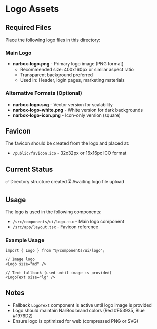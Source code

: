 # Logo Assets

## Required Files

Place the following logo files in this directory:

### Main Logo

- **narbox-logo.png** - Primary logo image (PNG format)
  - Recommended size: 400x160px or similar aspect ratio
  - Transparent background preferred
  - Used in: Header, login pages, marketing materials

### Alternative Formats (Optional)

- **narbox-logo.svg** - Vector version for scalability
- **narbox-logo-white.png** - White version for dark backgrounds
- **narbox-logo-icon.png** - Icon-only version (square)

## Favicon

The favicon should be created from the logo and placed at:

- `/public/favicon.ico` - 32x32px or 16x16px ICO format

## Current Status

✅ Directory structure created
⏳ Awaiting logo file upload

## Usage

The logo is used in the following components:

- `/src/components/ui/logo.tsx` - Main logo component
- `/src/app/layout.tsx` - Favicon reference

### Example Usage

```tsx
import { Logo } from "@/components/ui/logo";

// Image logo
<Logo size="md" />

// Text fallback (used until image is provided)
<LogoText size="lg" />
```

## Notes

- Fallback `LogoText` component is active until logo image is provided
- Logo should maintain NarBox brand colors (Red #E53935, Blue #1976D2)
- Ensure logo is optimized for web (compressed PNG or SVG)
